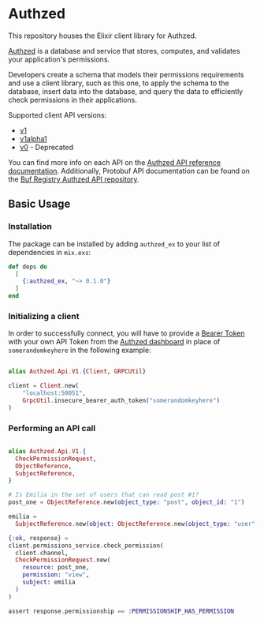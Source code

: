 # Authzed

This repository houses the Elixir client library for Authzed.

[Authzed] is a database and service that stores, computes, and validates your application's permissions.

Developers create a schema that models their permissions requirements and use a client library, such as this one, to apply the schema to the database, insert data into the database, and query the data to efficiently check permissions in their applications.

Supported client API versions:
- [v1](https://docs.authzed.com/reference/api#authzedapiv1)
- [v1alpha1](https://docs.authzed.com/reference/api#authzedapiv1alpha1)
- [v0](https://docs.authzed.com/reference/api#authzedapiv0) - Deprecated

You can find more info on each API on the [Authzed API reference documentation].
Additionally, Protobuf API documentation can be found on the [Buf Registry Authzed API repository].

[Authzed]: https://authzed.com
[Authzed API Reference documentation]: https://docs.authzed.com/reference/api
[Buf Registry Authzed API repository]: https://buf.build/authzed/api/docs/main

## Basic Usage

### Installation

The package can be installed by adding `authzed_ex` to your list of dependencies in `mix.exs`:

```elixir
def deps do
  [
    {:authzed_ex, "~> 0.1.0"}
  ]
end
```

### Initializing a client

In order to successfully connect, you will have to provide a [Bearer Token] with your own API Token from the [Authzed dashboard] in place of `somerandomkeyhere` in the following example:

[Bearer Token]: https://datatracker.ietf.org/doc/html/rfc6750#section-2.1
[Authzed Dashboard]: https://app.authzed.com

```ex

alias Authzed.Api.V1.{Client, GRPCUtil}

client = Client.new(
    "localhost:50051",
    GrpcUtil.insecure_bearer_auth_token("somerandomkeyhere")
)
```

### Performing an API call

```ex

alias Authzed.Api.V1.{
  CheckPermissionRequest,
  ObjectReference,
  SubjectReference,
}

# Is Emilia in the set of users that can read post #1?
post_one = ObjectReference.new(object_type: "post", object_id: "1")

emilia =
  SubjectReference.new(object: ObjectReference.new(object_type: "user", object_id: "emilia"))

{:ok, response} =
client.permissions_service.check_permission(
  client.channel,
  CheckPermissionRequest.new(
    resource: post_one,
    permission: "view",
    subject: emilia
  )
)

assert response.permissionship == :PERMISSIONSHIP_HAS_PERMISSION
```